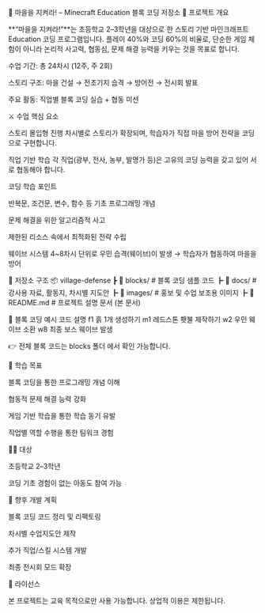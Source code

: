 🏰 마을을 지켜라! – Minecraft Education 블록 코딩 저장소
📖 프로젝트 개요

**“마을을 지켜라!”**는 초등학교 2–3학년을 대상으로 한 스토리 기반 마인크래프트 Education 코딩 프로그램입니다.
플레이 40%와 코딩 60%의 비율로, 단순한 게임 체험이 아니라 논리적 사고력, 협동심, 문제 해결 능력을 키우는 것을 목표로 합니다.

수업 기간: 총 24차시 (12주, 주 2회)

스토리 구조: 마을 건설 → 전초기지 습격 → 방어전 → 전시회 발표

주요 활동: 직업별 블록 코딩 실습 + 협동 미션

⚔️ 수업 핵심 요소

스토리 몰입형 진행
차시별로 스토리가 확장되며, 학습자가 직접 마을 방어 전략을 코딩으로 구현합니다.

직업 기반 학습
각 직업(광부, 전사, 농부, 발명가 등)은 고유의 코딩 능력을 갖고 있어 서로 협동해야 합니다.

코딩 학습 포인트

반복문, 조건문, 변수, 함수 등 기초 프로그래밍 개념

문제 해결을 위한 알고리즘적 사고

제한된 리소스 속에서 최적화된 전략 수립

웨이브 시스템
4~8차시 단위로 우민 습격(웨이브)이 발생 → 학습자가 협동하여 마을을 방어

📂 저장소 구조
📦 village-defense
 ┣ 📁 blocks/          # 블록 코딩 샘플 코드
 ┣ 📁 docs/            # 강사용 자료, 활동지, 차시별 지도안
 ┣ 📁 images/          # 홍보 및 수업 보조용 이미지
 ┣ 📄 README.md        # 프로젝트 설명 문서 (본 문서)

🧩 블록 코딩 예시
코드	설명
f1	흙 1개 생성하기
m1	레드스톤 횃불 제작하기
w2	우민 웨이브 소환
w8	최종 보스 웨이브 발생

👉 전체 블록 코드는 blocks 폴더
에서 확인 가능합니다.

🎯 학습 목표

블록 코딩을 통한 프로그래밍 개념 이해

협동적 문제 해결 능력 강화

게임 기반 학습을 통한 학습 동기 유발

직업별 역할 수행을 통한 팀워크 경험

👩‍🏫 대상

초등학교 2–3학년

코딩 기초 경험이 없는 아동도 참여 가능

🚀 향후 개발 계획

 블록 코딩 코드 정리 및 리팩토링

 차시별 수업지도안 제작

 추가 직업/스킬 시스템 개발

 최종 전시회 모드 확장

📜 라이선스

본 프로젝트는 교육 목적으로만 사용 가능합니다.
상업적 이용은 제한됩니다.
